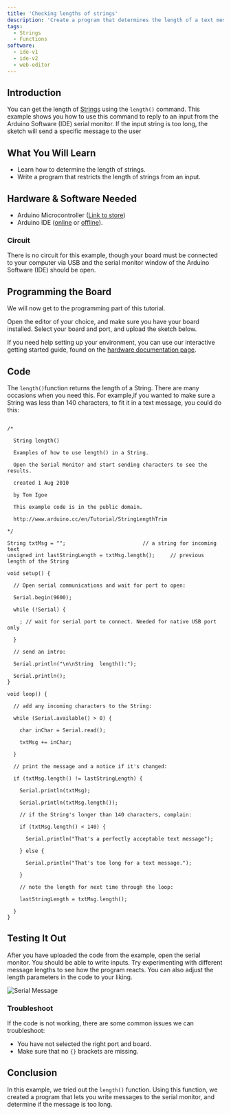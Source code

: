 ```yaml
---
title: 'Checking lengths of strings'
description: 'Create a program that determines the length of a text message.'
tags: 
  - Strings
  - Functions
software:
  - ide-v1
  - ide-v2
  - web-editor
---
```


## Introduction
You can get the length of [Strings](https://www.arduino.cc/reference/en/language/variables/data-types/string/) using the `length()` command.  This example shows you how to use this command to reply to an input from the Arduino Software (IDE) serial monitor. If the input string is too long, the sketch will send a specific message to the user

## What You Will Learn

- Learn how to determine the length of strings.
- Write a program that restricts the length of strings from an input.
  
## Hardware & Software Needed

-  Arduino Microcontroller ([Link to store](https://store.arduino.cc/))
- Arduino IDE ([online](https://create.arduino.cc/) or [offline](https://www.arduino.cc/en/main/software)).

### Circuit

There is no circuit for this example, though your board must be connected to your computer via USB and the serial monitor window of the Arduino Software (IDE) should be open.



## Programming the Board

We will now get to the programming part of this tutorial. 

 Open the editor of your choice, and make sure you have your board installed. Select your board and port, and upload the sketch below.

If you need help setting up your environment, you can use our interactive getting started guide, found on the [hardware documentation page](https://docs.arduino.cc/).



## Code

The `length()`function returns the length of a String.  There are many occasions when you need this. For example,if you wanted to make sure a String was less than 140 characters, to fit it in a text message, you could do this:

```arduino

/*

  String length()

  Examples of how to use length() in a String.

  Open the Serial Monitor and start sending characters to see the results.

  created 1 Aug 2010

  by Tom Igoe

  This example code is in the public domain.

  http://www.arduino.cc/en/Tutorial/StringLengthTrim

*/

String txtMsg = "";                         // a string for incoming text
unsigned int lastStringLength = txtMsg.length();     // previous length of the String

void setup() {

  // Open serial communications and wait for port to open:

  Serial.begin(9600);

  while (!Serial) {

    ; // wait for serial port to connect. Needed for native USB port only

  }

  // send an intro:

  Serial.println("\n\nString  length():");

  Serial.println();
}

void loop() {

  // add any incoming characters to the String:

  while (Serial.available() > 0) {

    char inChar = Serial.read();

    txtMsg += inChar;

  }

  // print the message and a notice if it's changed:

  if (txtMsg.length() != lastStringLength) {

    Serial.println(txtMsg);

    Serial.println(txtMsg.length());

    // if the String's longer than 140 characters, complain:

    if (txtMsg.length() < 140) {

      Serial.println("That's a perfectly acceptable text message");

    } else {

      Serial.println("That's too long for a text message.");

    }

    // note the length for next time through the loop:

    lastStringLength = txtMsg.length();

  }
}
```
## Testing It Out
After you have uploaded the code from the example, open the serial monitor. You should be able to write inputs. Try experimenting with different message lengths to see how the program reacts. You can also adjust the length parameters in the code to your liking.

![Serial Message](assets/serial.png)

### Troubleshoot

If the code is not working, there are some common issues we can troubleshoot:

- You have not selected the right port and board. 
- Make sure that no `{}` brackets are missing.

## Conclusion

In this example, we tried out the `length()` function. Using this function, we created a program that lets you write messages to the serial monitor, and determine if the message is too long.